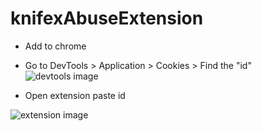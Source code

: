 # knifexAbuseExtension

- Add to chrome

- Go to DevTools > Application > Cookies > Find the "id" 
![devtools image](https://i.imgur.com/wcST8i9.png)

- Open extension paste id 

![extension image](https://i.imgur.com/ohPL9wg.png)
